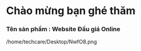 # Chào mừng bạn ghé thăm 
### Tên sản phẩm : Website Đấu giá Online
/home/techcare/Desktop/NwfO8.png


